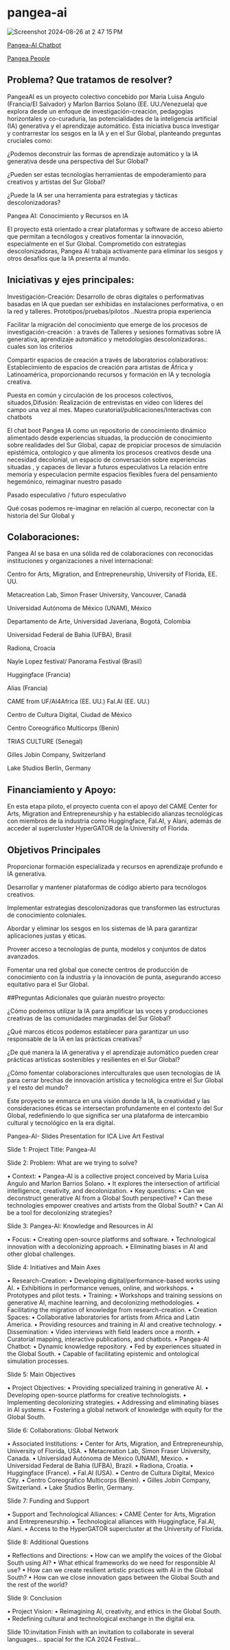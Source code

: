 # pangea-ai

![Screenshot 2024-08-26 at 2 47 15 PM](https://github.com/user-attachments/assets/5b371f06-cdae-4c43-a10d-d4d3441e4b27)

[Pangea-AI Chatbot](https://hf.co/chat/assistant/66ccca1c8031bbc413ee5c17)

[Pangea People](https://originarios.vercel.app/)

## Problema? Que tratamos de resolver?

PangeaAI es un proyecto colectivo concebido por Maria Luisa Angulo (Francia/El Salvador) y Marlon Barrios Solano (EE. UU./Venezuela) que explora desde un enfoque de investigación-creación, pedagogías horizontales y co-curaduría, las potencialidades de la inteligencia artificial (IA) generativa y el aprendizaje automático. Esta iniciativa busca investigar y contrarrestar los sesgos en la IA y en el Sur Global, planteando preguntas cruciales como:

¿Podemos deconstruir las formas de aprendizaje automático y la IA generativa desde una perspectiva del Sur Global?

¿Pueden ser estas tecnologías herramientas de empoderamiento para creativos y artistas del Sur Global?

¿Puede la IA ser una herramienta para estrategias y tácticas descolonizadoras?

Pangea AI: Conocimiento y Recursos en IA

El proyecto está orientado  a crear plataformas y software de acceso abierto que permitan a tecnólogos y creativos fomentar la innovación, especialmente en el Sur Global. Comprometido con estrategias descolonizadoras, Pangea AI trabaja activamente para eliminar los sesgos y otros desafíos que la IA presenta al mundo.

## Iniciativas y ejes principales:  

Investigación-Creación: Desarrollo de obras digitales o performativas basadas en IA que puedan ser exhibidas en instalaciones performativa, o en la red y talleres.  Prototipos/pruebas/pilotos  ..Nuestra propia experiencia

Facilitar la migración del conocimiento que emerge de los procesos de investigación-creación : a través de Talleres y sesiones formativas sobre IA generativa, aprendizaje automático y metodologías descolonizadoras.: cuales son los criterios

Compartir espacios de creación a través de laboratorios colaborativos: Establecimiento de espacios de creación para artistas de África y Latinoamérica, proporcionando recursos y formación en IA y tecnología creativa. 

Puesta en común y circulación de los procesos colectivos, situados,Difusión: Realización de entrevistas en video con líderes del campo una vez al mes. Mapeo curatorial/publicaciones/Interactivas con chatbots

El chat boot Pangea IA como un repositorio de conocimiento dinámico alimentado desde experiencias situadas, la producción de conocimiento sobre realidades del Sur Global, capaz de propiciar procesos de simulación epistémica, ontologico y  que alimenta los procesos creativos desde una necesidad decolonial, un espacio de conversación sobre experiencias situadas , y capaces de llevar a futuros especulativos 
La relación entre memoria y especulacion permite espacios flexibles fuera del pensamiento hegemónico, reimaginar nuestro pasado

Pasado especulativo / futuro especulativo

Qué cosas podemos re-imaginar en relación al cuerpo, reconectar con la historia del Sur Global y 


## Colaboraciones:

Pangea AI se basa en una sólida red de colaboraciones con reconocidas instituciones y organizaciones a nivel internacional:

Centro for Arts, Migration, and Entrepreneurship, University of Florida, EE. UU.

Metacreation Lab, Simon Fraser University, Vancouver, Canadá

Universidad Autónoma de México (UNAM), México

Departamento de Arte, Universidad Javeriana, Bogotá, Colombia

Universidad Federal de Bahia (UFBA), Brasil

Radiona, Croacia

Nayle Lopez festival/ Panorama Festival (Brasil)

Huggingface (Francia)

Alias (Francia)

CAME from UF/AI4Africa (EE. UU.)
Fal.AI (EE. UU.)

Centro de Cultura Digital, Ciudad de México

Centro Coreográfico Multicorps (Benín)

TRIAS CULTURE (Senegal)

Gilles Jobin Company, Switzerland

Lake Studios Berlin, Germany

## Financiamiento y Apoyo:

En esta etapa piloto, el proyecto cuenta con el apoyo del CAME Center for Arts, Migration and Entrepreneurship y ha establecido alianzas tecnológicas con miembros de la industria como Huggingface, Fal.AI, y Alani, además de acceder al supercluster HyperGATOR de la University of Florida.

## Objetivos Principales


Proporcionar formación especializada y recursos en aprendizaje profundo e IA generativa.

Desarrollar y mantener plataformas de código abierto para tecnólogos creativos.

Implementar estrategias descolonizadoras que transformen las estructuras de conocimiento coloniales.

Abordar y eliminar los sesgos en los sistemas de IA para garantizar aplicaciones justas y éticas.

Proveer acceso a tecnologías de punta, modelos y conjuntos de datos avanzados.

Fomentar una red global que conecte centros de producción de conocimiento con la industria y la innovación de punta, asegurando acceso equitativo para el Sur Global.

##Preguntas Adicionales que guiarán nuestro proyecto:

¿Cómo podemos utilizar la IA para amplificar las voces y producciones creativas de las comunidades marginadas del Sur Global?

¿Qué marcos éticos podemos establecer para garantizar un uso responsable de la IA en las prácticas creativas?

¿De qué manera la IA generativa y el aprendizaje automático pueden crear prácticas artísticas sostenibles y resilientes en el Sur Global?

¿Cómo fomentar colaboraciones interculturales que usen tecnologías de IA para cerrar brechas de innovación artística y tecnológica entre el Sur Global y el resto del mundo?

Este proyecto se enmarca en una visión donde la IA, la creatividad y las consideraciones éticas se intersectan profundamente en el contexto del Sur Global, redefiniendo lo que significa ser una plataforma de intercambio cultural y tecnológico en la era digital.


Pangea-AI- Slides Presentation for  ICA Live Art Festival

Slide 1: Project Title: Pangea-AI

Slide 2: Problem: What are we trying to solve?

• Context:
• Pangea-AI is a collective project conceived by Maria Luisa Angulo and Marlon Barrios Solano.
• It explores the intersection of artificial intelligence, creativity, and decolonization.
• Key questions:
• Can we deconstruct generative AI from a Global South perspective?
• Can these technologies empower creatives and artists from the Global South?
• Can AI be a tool for decolonizing strategies?
		
Slide 3: Pangea-AI: Knowledge and Resources in AI

• Focus:
• Creating open-source platforms and software.
• Technological innovation with a decolonizing approach.
• Eliminating biases in AI and other global challenges.
		
Slide 4: Initiatives and Main Axes

• Research-Creation:
• Developing digital/performance-based works using AI.
• Exhibitions in performance venues, online, and workshops.
• Prototypes and pilot tests.
• Training:
• Workshops and training sessions on generative AI, machine learning, and decolonizing methodologies.
• Facilitating the migration of knowledge from research-creation.
• Creation Spaces:
• Collaborative laboratories for artists from Africa and Latin America.
• Providing resources and training in AI and creative technology.
• Dissemination:
• Video interviews with field leaders once a month.
• Curatorial mapping, interactive publications, and chatbots.
• Pangea-AI Chatbot:
• Dynamic knowledge repository.
• Fed by experiences situated in the Global South.
• Capable of facilitating epistemic and ontological simulation processes.
		
Slide 5: Main Objectives

• Project Objectives:
• Providing specialized training in generative AI.
• Developing open-source platforms for creative technologists.
• Implementing decolonizing strategies.
• Addressing and eliminating biases in AI systems.
• Fostering a global network of knowledge with equity for the Global South.
		
Slide 6: Collaborations: Global Network

• Associated Institutions:
• Center for Arts, Migration, and Entrepreneurship, University of Florida, USA.
• Metacreation Lab, Simon Fraser University, Canada.
• Universidad Autónoma de México (UNAM), Mexico.
• Universidad Federal de Bahia (UFBA), Brazil.
• Radiona, Croatia.
• Huggingface (France).
• Fal.AI (USA).
• Centro de Cultura Digital, Mexico City.
• Centro Coreográfico Multicorps (Benin).
• Gilles Jobin Company, Switzerland.
• Lake Studios Berlin, Germany.
		
Slide 7: Funding and Support

• Support and Technological Alliances:
• CAME Center for Arts, Migration and Entrepreneurship.
• Technological alliances with Huggingface, Fal.AI, Alani.
• Access to the HyperGATOR supercluster at the University of Florida.
		
Slide 8: Additional Questions

• Reflections and Directions:
• How can we amplify the voices of the Global South using AI?
• What ethical frameworks do we need for responsible AI use?
• How can we create resilient artistic practices with AI in the Global South?
• How can we close innovation gaps between the Global South and the rest of the world?
		
Slide 9: Conclusion

• Project Vision:
• Reimagining AI, creativity, and ethics in the Global South.
• Redefining cultural and technological exchange in the digital era.
 
Slide 10:invitation
Finish with an invitation to collaborate in several languages... spacial for the ICA 2024 Festival...
